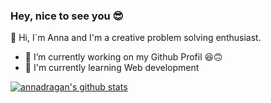 ### Hey, nice to see you 😎
👋 Hi, I´m Anna and I'm a creative problem solving enthusiast.

- 🔭 I’m currently working on my Github Profil 😆🙃
- 🌱 I'm currently learning Web development 


[![annadragan's github stats](https://github-readme-stats.vercel.app/api?username=annadragan)](https://github.com/anuraghazra/github-readme-stats)



<!--
**annadragan/annadragan** is a ✨ _special_ ✨ repository because its `README.md` (this file) appears on your GitHub profile.

Here are some ideas to get you started:

- 🔭 I’m currently working on ...
- 🌱 I’m currently learning ...
- 👯 I’m looking to collaborate on ...
- 🤔 I’m looking for help with ...
- 💬 Ask me about ...
- 📫 How to reach me: ...
- 😄 Pronouns: ...
- ⚡ Fun fact: ...
-->
